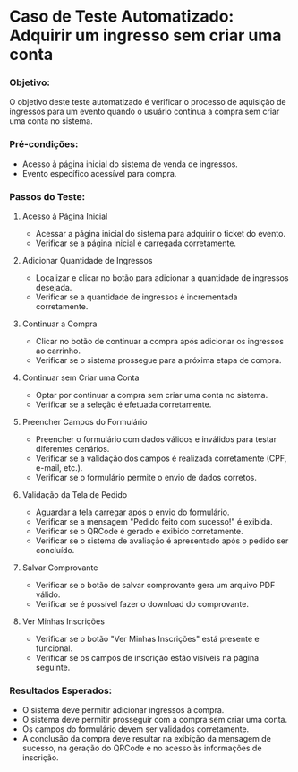 # Caso de Teste Automatizado: Adquirir um ingresso sem criar uma conta

### Objetivo:

O objetivo deste teste automatizado é verificar o processo de aquisição de ingressos para um evento quando o usuário continua a compra sem criar uma conta no sistema.

### Pré-condições:

-   Acesso à página inicial do sistema de venda de ingressos.
-   Evento específico acessível para compra.

### Passos do Teste:

1.  Acesso à Página Inicial

    -   Acessar a página inicial do sistema para adquirir o ticket do evento.
    -   Verificar se a página inicial é carregada corretamente.
2.  Adicionar Quantidade de Ingressos

    -   Localizar e clicar no botão para adicionar a quantidade de ingressos desejada.
    -   Verificar se a quantidade de ingressos é incrementada corretamente.
3.  Continuar a Compra

    -   Clicar no botão de continuar a compra após adicionar os ingressos ao carrinho.
    -   Verificar se o sistema prossegue para a próxima etapa de compra.
4.  Continuar sem Criar uma Conta

    -   Optar por continuar a compra sem criar uma conta no sistema.
    -   Verificar se a seleção é efetuada corretamente.
5.  Preencher Campos do Formulário

    -   Preencher o formulário com dados válidos e inválidos para testar diferentes cenários.
    -   Verificar se a validação dos campos é realizada corretamente (CPF, e-mail, etc.).
    -   Verificar se o formulário permite o envio de dados corretos.
6.  Validação da Tela de Pedido

    -   Aguardar a tela carregar após o envio do formulário.
    -   Verificar se a mensagem "Pedido feito com sucesso!" é exibida.
    -   Verificar se o QRCode é gerado e exibido corretamente.
    -   Verificar se o sistema de avaliação é apresentado após o pedido ser concluído.
7.  Salvar Comprovante

    -   Verificar se o botão de salvar comprovante gera um arquivo PDF válido.
    -   Verificar se é possível fazer o download do comprovante.
8.  Ver Minhas Inscrições

    -   Verificar se o botão "Ver Minhas Inscrições" está presente e funcional.
    -   Verificar se os campos de inscrição estão visíveis na página seguinte.

### Resultados Esperados:

-   O sistema deve permitir adicionar ingressos à compra.
-   O sistema deve permitir prosseguir com a compra sem criar uma conta.
-   Os campos do formulário devem ser validados corretamente.
-   A conclusão da compra deve resultar na exibição da mensagem de sucesso, na geração do QRCode e no acesso às informações de inscrição.